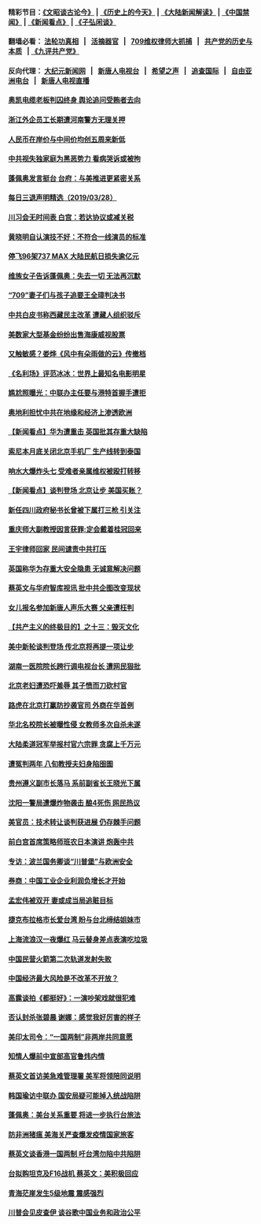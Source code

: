 #### 精彩节目：[《文昭谈古论今》](http://134.209.198.168/wenzhao) | [《历史上的今天》](http://134.209.198.168/today-in-history) | [《大陆新闻解读》](http://134.209.198.168/ntdtv-comedy) | [《中国禁闻》](http://134.209.198.168/ntdtv-news) | [《新闻看点》](http://134.209.198.168/news-insight) | [《子弘闲谈》](http://134.209.198.168/zihongxiantan/) 

  #### 翻墙必看： [法轮功真相](http://134.209.198.168:10000/videos/truth.html) &nbsp;&nbsp;|&nbsp;&nbsp; [活摘器官](http://134.209.198.168:10000/videos/res/Organs/) &nbsp;&nbsp;|&nbsp;&nbsp; [709维权律师大抓捕](http://134.209.198.168:10000/videos/709/) &nbsp;&nbsp;|&nbsp;&nbsp; [共产党的历史与本质](http://134.209.198.168:10000/videos/ccp.html) &nbsp;&nbsp;| [《九评共产党》](http://134.209.198.168:10000/videos/jiuping/) 

#### 反向代理： [大纪元新闻网](http://134.209.198.168:10080/) &nbsp;&nbsp;|&nbsp;&nbsp; [新唐人电视台](http://134.209.198.168:8000/) &nbsp;&nbsp;|&nbsp;&nbsp; [希望之声](http://134.209.198.168:8200/) &nbsp;&nbsp;|&nbsp;&nbsp; [追查国际](http://134.209.198.168:10010/) &nbsp;&nbsp;|&nbsp;&nbsp; [自由亚洲电台](http://134.209.198.168:9800/) &nbsp;&nbsp;|&nbsp;&nbsp; [新唐人电视直播](http://134.209.198.168/) 

#### [奥凯电缆老板判囚终身 舆论追问受贿者去向](../pages/nsc413/n11147936.md?t=03290637) 

#### [浙江外企员工长期遭河南警方无理关押](../pages/nsc413/n11147812.md?t=03290637) 

#### [人民币在岸价与中间价均创五周来新低](../pages/nsc413/n11147586.md?t=03290637) 


#### [中共视失独家庭为黑恶势力 看病哭诉或被拘](../pages/nsc413/n11147424.md?t=03290637) 

#### [蓬佩奥发言挺台 台府：与美推进更紧密关系](../pages/nsc413/n11147966.md?t=03290637) 

#### [每日三退声明精选（2019/03/28）](../pages/nsc413/n11147927.md?t=03290637) 

#### [川习会无时间表 白宫：若达协议或减关税](../pages/nsc413/n11147333.md?t=03290637) 

#### [黄晓明自认演技不好：不符合一线演员的标准](../pages/nsc413/n11147287.md?t=03290637) 

#### [停飞96架737 MAX 大陆民航日损失逾亿元](../pages/nsc413/n11147390.md?t=03290637) 

#### [维族女子告诉蓬佩奥：失去一切 无法再沉默](../pages/nsc413/n11135743.md?t=03290637) 

#### [“709”妻子们与孩子追要王全璋判决书](../pages/nsc413/n11147264.md?t=03290637) 

#### [中共白皮书称西藏民主改革 遭藏人组织驳斥](../pages/nsc413/n11147237.md?t=03290637) 

#### [美数家大型基金纷纷出售海康威视股票](../pages/nsc413/n11147111.md?t=03290637) 

#### [又触敏感？娄烨《风中有朵雨做的云》传撤档](../pages/nsc413/n11146867.md?t=03290637) 

#### [《名利场》评范冰冰：世界上最知名电影明星](../pages/nsc413/n11147026.md?t=03290637) 

#### [尴尬照曝光：中联办主任要与港特首握手遭拒](../pages/nsc413/n11146748.md?t=03290637) 

#### [奥地利担忧中共在地缘和经济上渗透欧洲](../pages/nsc413/n11147131.md?t=03290637) 

#### [【新闻看点】华为遭重击 英国批其存重大缺陷](../pages/nsc413/n11146848.md?t=03290637) 

#### [索尼本月底关闭北京手机厂 生产线转到泰国](../pages/nsc413/n11146898.md?t=03290637) 

#### [响水大爆炸头七 受难者亲属维权被殴打转移](../pages/nsc413/n11146873.md?t=03290637) 

#### [【新闻看点】谈判登场 北京让步 美国买账？](../pages/nsc413/n11146749.md?t=03290637) 

#### [新任四川政府秘书长曾被下属打三枪 引关注](../pages/nsc413/n11146922.md?t=03290637) 

#### [重庆师大副教授因言获罪:定会戴着桂冠回来](../pages/nsc413/n11146982.md?t=03290637) 

#### [王宇律师回家 民间谴责中共打压](../pages/nsc413/n11146459.md?t=03290637) 

#### [英国称华为存重大安全隐患 无诚意解决问题](../pages/nsc413/n11146736.md?t=03290637) 

#### [蔡英文与华府智库视讯 批中共企图改变现状](../pages/nsc413/n11145202.md?t=03290637) 

#### [女儿报名参加新唐人声乐大赛 父亲遭枉判](../pages/nsc413/n11146503.md?t=03290637) 

#### [【共产主义的终极目的】之十三：毁灭文化](../pages/nsc413/n11135227.md?t=03290637) 

#### [美中新轮谈判登场 传北京将再提一项让步](../pages/nsc413/n11146711.md?t=03290637) 

#### [湖南一医院院长跨行调电视台长 遭网民狠批](../pages/nsc413/n11146561.md?t=03290637) 

#### [北京老妇遭恐吓羞辱 其子愤而刀砍村官](../pages/nsc413/n11146535.md?t=03290637) 

#### [路虎在北京打赢防抄袭官司 外商在华首例](../pages/nsc413/n11146105.md?t=03290637) 


#### [华北名校院长被曝性侵 女教师多次自杀未遂](../pages/nsc413/n11146382.md?t=03290637) 

#### [大陆柔道冠军举报村官六宗罪 贪腐上千万元](../pages/nsc413/n11146455.md?t=03290637) 

#### [遭冤判两年 八旬教授夫妇身陷囹圄](../pages/nsc413/n11146229.md?t=03290637) 

#### [贵州遵义副市长落马 系前副省长王晓光下属](../pages/nsc413/n11146067.md?t=03290637) 

#### [沈阳一警局遭爆炸物袭击 酿4死伤 网民热议](../pages/nsc413/n11145897.md?t=03290637) 

#### [美官员：技术转让谈判获进展 仍存棘手问题](../pages/nsc413/n11145018.md?t=03290637) 

#### [前白宫首席策略师班农日本演讲 炮轰中共](../pages/nsc413/n11145680.md?t=03290637) 

#### [专访：波兰国务卿谈“川普堡”与欧洲安全](../pages/nsc413/n11144470.md?t=03290637) 

#### [券商：中国工业企业利润负增长才开始](../pages/nsc413/n11145228.md?t=03290637) 

#### [孟宏伟被双开 妻或成当局追赃目标](../pages/nsc413/n11145038.md?t=03290637) 

#### [捷克布拉格市长爱台湾 盼与台北缔结姐妹市](../pages/nsc413/n11145586.md?t=03290637) 

#### [上海流浪汉一夜爆红 马云替身差点表演吃垃圾](../pages/nsc413/n11144265.md?t=03290637) 

#### [中国民营火箭第二次轨道发射失败](../pages/nsc413/n11145368.md?t=03290637) 

#### [中国经济最大风险是不改革不开放？](../pages/nsc413/n11144709.md?t=03290637) 

#### [高露谈拍《都挺好》：一演吵架戏就很犯难](../pages/nsc413/n11144702.md?t=03290637) 

#### [否认封杀张碧晨 谢娜：感觉我好厉害的样子](../pages/nsc413/n11144457.md?t=03290637) 

#### [美印太司令：“一国两制”非两岸共同意愿](../pages/nsc413/n11145179.md?t=03290637) 

#### [知情人爆前中宣部高官鲁炜内情](../pages/nsc413/n11144847.md?t=03290637) 

#### [蔡英文首访美急难管理署 美军将领陪同说明](../pages/nsc413/n11145125.md?t=03290637) 

#### [韩国瑜访中联办 国安局疑可能掉入统战陷阱](../pages/nsc413/n11143733.md?t=03290637) 

#### [蓬佩奥：美台关系重要 将进一步执行台旅法](../pages/nsc413/n11145071.md?t=03290637) 

#### [防非洲猪瘟 美海关严查爆发疫情国家旅客](../pages/nsc413/n11144861.md?t=03290637) 

#### [蔡英文谈香港一国两制 吁台湾勿陷中共陷阱](../pages/nsc413/n11144906.md?t=03290637) 

#### [台拟购坦克及F16战机 蔡英文：美积极回应](../pages/nsc413/n11144759.md?t=03290637) 

#### [青海茫崖发生5级地震 震感强烈](../pages/nsc413/n11144772.md?t=03290637) 

#### [川普会见皮查伊 谈谷歌中国业务和政治公平](../pages/nsc413/n11144739.md?t=03290637) 

